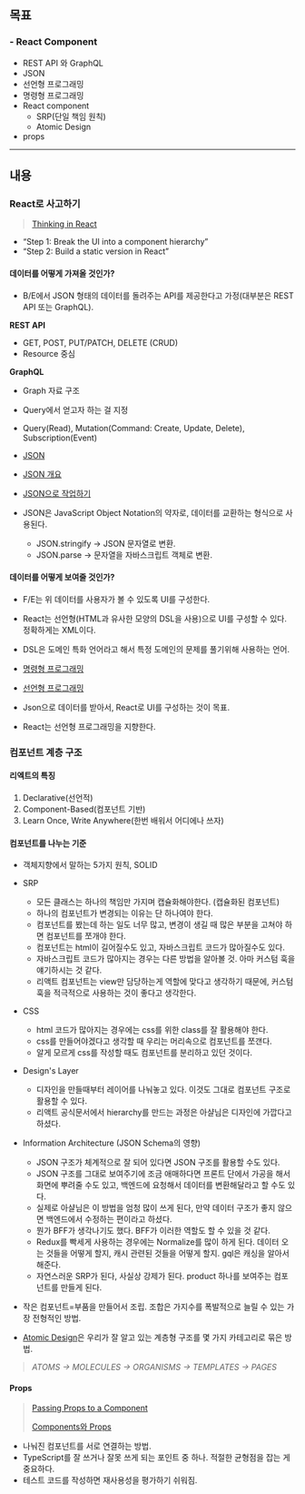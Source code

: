 ## 목표
### - React Component

- REST API 와 GraphQL
- JSON
- 선언형 프로그래밍
- 명령형 프로그래밍
- React component
  - SRP(단일 책임 원칙)
  - Atomic Design
- props

---

## 내용
### React로 사고하기
> [Thinking in React](https://react.dev/learn/thinking-in-react)
- “Step 1: Break the UI into a component hierarchy”
- “Step 2: Build a static version in React”

#### 데이터를 어떻게 가져올 것인가?

- B/E에서 JSON 형태의 데이터를 돌려주는 API를 제공한다고 가정(대부분은 REST API 또는 GraphQL).

**REST API**

- GET, POST, PUT/PATCH, DELETE (CRUD)
- Resource 중심

**GraphQL**

- Graph 자료 구조
- Query에서 얻고자 하는 걸 지정
- Query(Read), Mutation(Command: Create, Update, Delete), Subscription(Event)

- [JSON](https://ko.wikipedia.org/wiki/JSON)
- [JSON 개요](https://www.json.org/json-ko.html)
- [JSON으로 작업하기](https://developer.mozilla.org/ko/docs/Learn/JavaScript/Objects/JSON)

- JSON은 JavaScript Object Notation의 약자로, 데이터를 교환하는 형식으로 사용된다.
  - JSON.stringify -> JSON 문자열로 변환.
  - JSON.parse -> 문자열을 자바스크립트 객체로 변환.

#### 데이터를 어떻게 보여줄 것인가?

- F/E는 위 데이터를 사용자가 볼 수 있도록 UI를 구성한다.
- React는 선언형(HTML과 유사한 모양의 DSL을 사용)으로 UI를 구성할 수 있다. 정확하게는 XML이다.
- DSL은 도메인 특화 언어라고 해서 특정 도메인의 문제를 풀기위해 사용하는 언어.

- [명령형 프로그래밍](https://ko.wikipedia.org/wiki/명령형_프로그래밍)
- [선언형 프로그래밍](https://ko.wikipedia.org/wiki/선언형_프로그래밍)

- Json으로 데이터를 받아서, React로 UI를 구성하는 것이 목표.
- React는 선언형 프로그래밍을 지향한다.

### 컴포넌트 계층 구조
#### 리엑트의 특징
1. Declarative(선언적)
2. Component-Based(컴포넌트 기반)
3. Learn Once, Write Anywhere(한번 배워서 어디에나 쓰자)

#### 컴포넌트를 나누는 기준
- 객체지향에서 말하는 5가지 원칙, SOLID

- SRP
    - 모든 클래스는 하나의 책임만 가지며 캡슐화해야한다. (캡슐화된 컴포넌트)
    - 하나의 컴포넌트가 변경되는 이유는 단 하나여야 한다.
    - 컴포넌트를 봤는데 하는 일도 너무 많고, 변경이 생길 때 많은 부분을 고쳐야 하면 컴포넌트를 쪼개야 한다.
    - 컴포넌트는 html이 길어질수도 있고, 자바스크립트 코드가 많아질수도 있다.
    - 자바스크립트 코드가 많아지는 경우는 다른 방법을 알아볼 것. 아마 커스텀 훅을 얘기하시는 것 같다.
    - 리액트 컴포넌트는 view만 담당하는게 역할에 맞다고 생각하기 때문에, 커스텀 훅을 적극적으로 사용하는 것이 좋다고 생각한다.
- CSS
    - html 코드가 많아지는 경우에는 css를 위한 class를 잘 활용해야 한다.
    - css를 만들어야겠다고 생각할 때 우리는 머리속으로 컴포넌트를 쪼갠다.
    - 알게 모르게 css를 작성할 때도 컴포넌트를 분리하고 있던 것이다.
- Design's Layer
    - 디자인을 만들때부터 레이어를 나눠놓고 있다. 이것도 그대로 컴포넌트 구조로 활용할 수 있다.
    - 리액트 공식문서에서 hierarchy를 만드는 과정은 아샬님은 디자인에 가깝다고 하셨다.
- Information Architecture (JSON Schema의 영향)
    - JSON 구조가 체계적으로 잘 되어 있다면 JSON 구조를 활용할 수도 있다.
    - JSON 구조를 그대로 보여주기에 조금 애매하다면 프론트 단에서 가공을 해서 화면에 뿌려줄 수도 있고, 백엔드에 요청해서 데이터를 변환해달라고 할 수도 있다.
    - 실제로 아샬님은 이 방법을 엄청 많이 쓰게 된다, 만약 데이터 구조가 좋지 않으면 백엔드에서 수정하는 편이라고 하셨다.
    - 뭔가 BFF가 생각나기도 했다. BFF가 이러한 역할도 할 수 있을 것 같다.
    - Redux를 빡세게 사용하는 경우에는 Normalize를 많이 하게 된다. 데이터 오는 것들을 어떻게 할지, 캐시 관련된 것들을 어떻게 할지. gql은 캐싱을 알아서 해준다.
    - 자연스러운 SRP가 된다, 사실상 강제가 된다. product 하나를 보여주는 컴포넌트를 만들게 된다.

- 작은 컴포넌트=부품을 만들어서 조립. 조합은 가지수를 폭발적으로 늘릴 수 있는 가장 전형적인 방법.
- [Atomic Design](https://bradfrost.com/blog/post/atomic-web-design/)은 우리가 잘 알고 있는 계층형 구조를 몇 가지 카테고리로 묶은 방법.
>_ATOMS -> MOLECULES -> ORGANISMS -> TEMPLATES -> PAGES_

#### Props

> [Passing Props to a Component](https://beta.reactjs.org/learn/passing-props-to-a-component)
> 
> [Components와 Props](https://ko.reactjs.org/docs/components-and-props.html)
> 
- 나눠진 컴포넌트를 서로 연결하는 방법.
- TypeScript를 잘 쓰거나 잘못 쓰게 되는 포인트 중 하나. 적절한 균형점을 잡는 게 중요하다.
- 테스트 코드를 작성하면 재사용성을 평가하기 쉬워짐.


